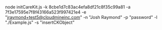 node initCareKit.js -k 8cbe1d7c83ac4efa8df21c8f35c99a81 -a 7f3e17595e7f8f43166a523f997421e4 -e "jraymond+test5@cloudmineinc.com" -n "Josh Raymond" -p "password" -l "./Example.js" -s "insertCKObject"
